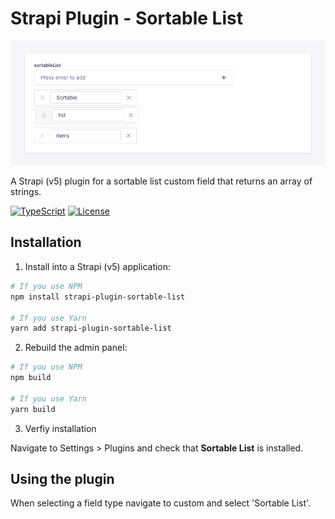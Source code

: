 # Strapi Plugin - Sortable List

![Screenshot of the plugin in action](https://github.com/SHD-Simon/strapi-plugin-sortable-list/raw/main/admin/src/assets/sortable-list-screenshot.png)

A Strapi (v5) plugin for a sortable list custom field that returns an array of strings.

[![TypeScript](https://img.shields.io/badge/TypeScript-Ready-3178C6?style=flat&logo=typescript)](https://www.typescriptlang.org)
[![License](https://img.shields.io/badge/License-MIT-green.svg)](LICENSE)

## Installation

1. Install into a Strapi (v5) application:

```sh
# If you use NPM
npm install strapi-plugin-sortable-list

# If you use Yarn
yarn add strapi-plugin-sortable-list
```

2. Rebuild the admin panel:

```sh
# If you use NPM
npm build

# If you use Yarn
yarn build
```

3. Verfiy installation

Navigate to Settings > Plugins and check that **Sortable List** is installed.

## Using the plugin

When selecting a field type navigate to custom and select 'Sortable List'.

